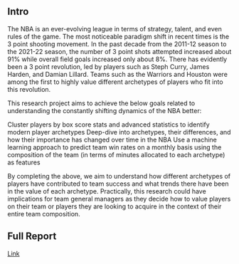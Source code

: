 ## Intro

The NBA is an ever-evolving league in terms of strategy, talent, and even rules of the game. The most noticeable paradigm shift in recent times is the 3 point shooting movement. In the past decade from the 2011-12 season to the 2021-22 season, the number of 3 point shots attempted increased about 91% while overall field goals increased only about 8%. There has evidently been a 3 point revolution, led by players such as Steph Curry, James Harden, and Damian Lillard. Teams such as the Warriors and Houston were among the first to highly value different archetypes of players who fit into this revolution.

This research project aims to achieve the below goals related to understanding the constantly shifting dynamics of the NBA better:

Cluster players by box score stats and advanced statistics to identify modern player archetypes
Deep-dive into archetypes, their differences, and how their importance has changed over time in the NBA
Use a machine learning approach to predict team win rates on a monthly basis using the composition of the team (in terms of minutes allocated to each archetype) as features

By completing the above, we aim to understand how different archetypes of players have contributed to team success and what trends there have been in the value of each archetype. Practically, this research could have implications for team general managers as they decide how to value players on their team or players they are looking to acquire in the context of their entire team composition. 

## Full Report
[Link](https://docs.google.com/document/d/1DfsE9E38d4QuIROl607nRNQPQLCyepqiD1_BmkskwuA/edit?usp=sharing)
